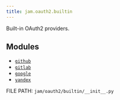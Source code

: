```yaml
---
title: jam.oauth2.builtin
---
```


Built-in OAuth2 providers.

## Modules

* [`github`](builtin/github.md)
* [`gitlab`](builtin/gitlab.md)
* [`google`](builtin/google.md)
* [`yandex`](builtin/yandex.md)

FILE PATH: `jam/oauth2/builtin/__init__.py`